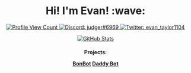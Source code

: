 <h1 align="center">Hi! I'm Evan! :wave:</h1>


<p align="center">
  <a href="https://github.com/eltaylor1104">
    <img src="https://api.ghprofile.me/view?username=eltaylor1104&style=flat-square" alt="Profile View Count"/>
  </a>
  <a href="https://discord.com/users/494010761782231042">
    <img src="https://img.shields.io/badge/Discord-judger%236969-%237289da?logo=discord&style=flat-square" alt="Discord: judger#6969"/>
  </a>
  <a href="https://twitter.com/evan_taylor1104">
    <img src="https://img.shields.io/badge/Twitter-evan_taylor1104-%231DA1F2?logo=twitter&style=flat-square" alt="Twitter: evan_taylor1104"/>
  </a>
</p>

<p align="center">
  <a href="https://github.com/eltaylor1104">
    <img src="https://github-readme-stats.vercel.app/api?username=eltaylor1104&count_private=true&show_icons=true&hide=stars&theme=radical&hide_border=true&custom_title=Evan%27s%20GitHub%20Stats" alt="GitHub Stats"/>
  </a>
</p>

<h4 align="center">Projects:
  
[BonBot](https://dsc.gg/bonbot)
[Daddy Bot](https://dsc.gg/daddybot)
</h4>

